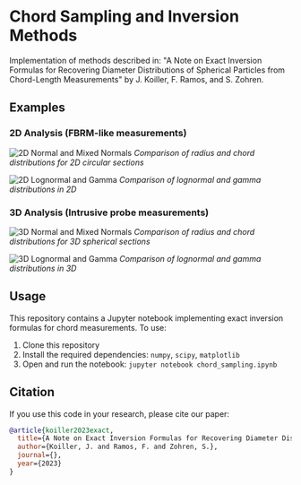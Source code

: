 # Chord Sampling and Inversion Methods

Implementation of methods described in: "A Note on Exact Inversion Formulas for Recovering Diameter Distributions of Spherical Particles from Chord-Length Measurements" by J. Koiller, F. Ramos, and S. Zohren.

## Examples

### 2D Analysis (FBRM-like measurements)

![2D Normal and Mixed Normals](figures/figure1_2D_normal_mixed.png)
*Comparison of radius and chord distributions for 2D circular sections*

![2D Lognormal and Gamma](figures/figure2_2D_lognormal_gamma.png)
*Comparison of lognormal and gamma distributions in 2D*

### 3D Analysis (Intrusive probe measurements)

![3D Normal and Mixed Normals](figures/figure3_3D_normal_mixed.png)
*Comparison of radius and chord distributions for 3D spherical sections*

![3D Lognormal and Gamma](figures/figure4_3D_lognormal_gamma.png)
*Comparison of lognormal and gamma distributions in 3D*

## Usage

This repository contains a Jupyter notebook implementing exact inversion formulas for chord measurements. To use:

1. Clone this repository
2. Install the required dependencies: `numpy`, `scipy`, `matplotlib`
3. Open and run the notebook: `jupyter notebook chord_sampling.ipynb`

## Citation

If you use this code in your research, please cite our paper:

```bibtex
@article{koiller2023exact,
  title={A Note on Exact Inversion Formulas for Recovering Diameter Distributions of Spherical Particles from Chord-Length Measurements},
  author={Koiller, J. and Ramos, F. and Zohren, S.},
  journal={},
  year={2023}
}
